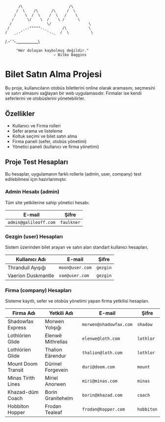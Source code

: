           /\                     /\       
         /  \    /\      /\     /  \      
        /    \  /  \    /  \   /    \     
       /      \/    \  /    \ /      \    
      /                \/                 \
     /      _.-"""""-._       /\          \
    /   _.-'           '-._  /  \          \
   /_.-'                   '-._\_\__________\

         "Her dolaşan kaybolmuş değildir." 
                          — Bilbo Baggins

                          

# Bilet Satın Alma Projesi

Bu proje, kullanıcıların otobüs biletlerini online olarak aramasını, seçmesini ve satın almasını sağlayan bir web uygulamasıdır. Firmalar ise kendi seferlerini ve otobüslerini yönetebilirler.

## Özellikler

- Kullanıcı ve Firma rolleri
- Sefer arama ve listeleme
- Koltuk seçimi ve bilet satın alma
- Firma paneli (sefer, otobüs yönetimi)
- Yönetici paneli (kullanıcı ve firma yönetimi)


## Proje Test Hesapları

Bu hesaplar, uygulamanın farklı rollerle (admin, user, company) test edilebilmesi için hazırlanmıştır.

### Admin Hesabı (admin)

Tüm site yetkilerine sahip yönetici hesabı.

| E-mail                | Şifre      |
|-----------------------|------------|
| `admin@galileoff.com` | `faulkner` |

### Gezgin (user) Hesapları

Sistem üzerinden bilet arayan ve satın alan standart kullanıcı hesapları.

| Kullanıcı Adı      | E-mail          | Şifre    |
|--------------------|-----------------|----------|
| Thranduil Ayışığı  | `moon@user.com` | `gezgin` |
| Vaerion Duskmantle | `vae@user.com`  | `gezgin` |

### Firma (company) Hesapları

Sisteme kayıtlı, sefer ve otobüs yönetimi yapan firma yetkilisi hesapları.

| Firma Adı          | Yetkili Adı       | E-mail                 | Şifre      |
|--------------------|-------------------|------------------------|------------|
| Shadowfax Express  | Morwen Yolışığı   | `morwen@shadowfax.com` | `shadow`   |
| Lothlórien Glide   | Elenwë Mithrellas | `elenwe@loth.com`      | `lothlor`  |
| Lothlórien Glide   | Thalion Eärendur  | `thalion@loth.com`     | `lothlor`  |
| Mount Doom Transit | Dûrinel Forgevein | `duri@doom.com`        | `mount`    |
| Minas Tirith Lines | Míriel Anorwen    | `miri@minas.com`       | `minas`    |
| Khazad-dûm Coach   | Borin Granitehelm | `borin@khazad.com`     | `coach`    |
| Hobbiton Hopper    | Frodan Tealeaf    | `frodan@hopper.com`    | `hobbiton` |
